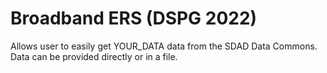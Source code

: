 # Broadband ERS (DSPG 2022)

Allows user to easily get YOUR_DATA data from the SDAD Data Commons.  Data can be provided directly or in a file.
